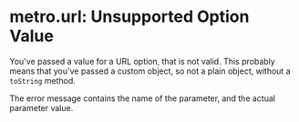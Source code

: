 # metro.url: Unsupported Option Value

You've passed a value for a URL option, that is not valid.
This probably means that you've passed a custom object, so not a plain object, without a `toString` method.

The error message contains the name of the parameter, and the actual parameter value.
